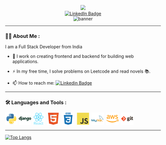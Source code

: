 <div id="header" align="center">
  <img src="https://media.giphy.com/media/dMLmQfCO7lCA2gX3tw/giphy.gif" width="100"/>
  <div id="badges">
  <a href="https://www.linkedin.com/in/esha-verma8302/">
    <img src="https://img.shields.io/badge/LinkedIn-blue?logo=linkedin&logoColor=blue&style=social" alt="LinkedIn Badge"/>
  </a>
</div>
 
  
<!--   <img src="https://media.giphy.com/media/XGDJ1ExcBfvzYdBGbi/giphy.gif" width="100"/> -->
  
</div>
<div align="center">
  <img src="https://media.giphy.com/media/fjpb53iYOCpO5HMAkF/giphy.gif" width="600" height="300" alt="banner"/>
</div>
  
  ---
  
### :woman_technologist: About Me :
I am a Full Stack Developer from India
- :telescope: I work on creating frontend and backend for building web applications.

- :zap: In my free time, I solve problems on Leetcode and read novels :books:.

- :mailbox: How to reach me: [![Linkedin Badge](https://img.shields.io/badge/Linkedin-blue?style=flat&logo=Linkedin&logoColor=white)](https://www.linkedin.com/in/esha-verma8302/)

---

### :hammer_and_wrench: Languages and Tools :
<div>
  <img src="https://github.com/devicons/devicon/blob/master/icons/python/python-original.svg" title="Python" **alt="Python" width="40" height="40"/>
  <img src="https://github.com/devicons/devicon/blob/master/icons/django/django-plain-wordmark.svg" title="Django" **alt="Django" width="40" height="40"/>
  <img src="https://github.com/devicons/devicon/blob/master/icons/react/react-original-wordmark.svg" title="React" alt="React" width="40" height="40"/>&nbsp;
  <img src="https://github.com/devicons/devicon/blob/master/icons/html5/html5-original.svg" title="HTML5" alt="HTML" width="40" height="40"/>&nbsp;  
  <img src="https://github.com/devicons/devicon/blob/master/icons/css3/css3-plain-wordmark.svg"  title="CSS3" alt="CSS" width="40" height="40"/>&nbsp;
  <img src="https://github.com/devicons/devicon/blob/master/icons/javascript/javascript-original.svg" title="JavaScript" alt="JavaScript" width="40" height="40"/>&nbsp;
   <img src="https://github.com/devicons/devicon/blob/master/icons/mysql/mysql-original-wordmark.svg" title="MySQL"  alt="MySQL" width="40" height="40"/>&nbsp;
  <img src="https://github.com/devicons/devicon/blob/master/icons/amazonwebservices/amazonwebservices-plain-wordmark.svg" title="AWS" alt="AWS" width="40" height="40"/>&nbsp;
  <img src="https://github.com/devicons/devicon/blob/master/icons/git/git-original-wordmark.svg" title="Git" **alt="Git" width="40" height="40"/>
</div>

---

[![Top Langs](https://github-readme-stats.vercel.app/api/top-langs/?username=esha8302&layout=compact&theme=vision-friendly-dark)](https://github.com/anuraghazra/github-readme-stats)
